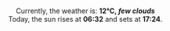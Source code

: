 <p  align="center"><br/>Currently, the weather is: <b> 12°C, <i>few clouds</i></b></br>Today, the sun rises at <b>06:32</b> and sets at <b>17:24</b>.</p>